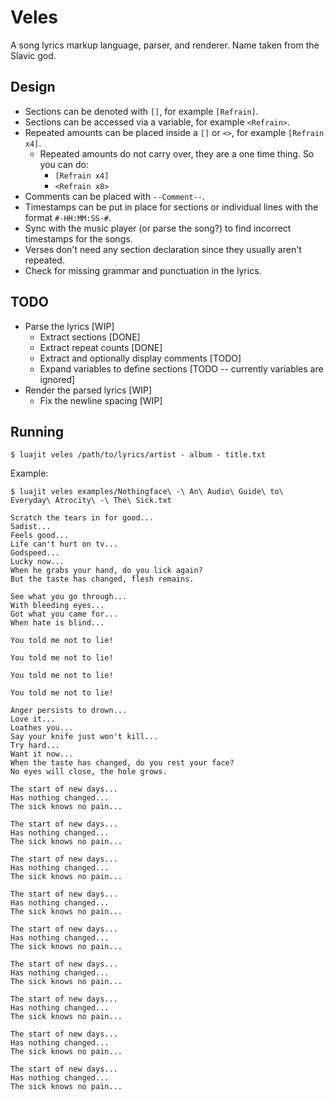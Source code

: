 # Veles
A song lyrics markup language, parser, and renderer. Name taken from the Slavic god.

## Design
- Sections can be denoted with `[]`, for example `[Refrain]`.
- Sections can be accessed via a variable, for example `<Refrain>`.
- Repeated amounts can be placed inside a `[]` or `<>`, for example `[Refrain x4]`.
  + Repeated amounts do not carry over, they are a one time thing. So you can do:
    * `[Refrain x4]`
    * `<Refrain x8>`
- Comments can be placed with `--Comment--`.
- Timestamps can be put in place for sections or individual lines with the format `#-HH:MM:SS-#`.
- Sync with the music player (or parse the song?) to find incorrect timestamps for the songs.
- Verses don't need any section declaration since they usually aren't repeated.
- Check for missing grammar and punctuation in the lyrics.

## TODO
- Parse the lyrics [WIP]
  + Extract sections [DONE]
  + Extract repeat counts [DONE]
  + Extract and optionally display comments [TODO]
  + Expand variables to define sections [TODO -- currently variables are ignored]
- Render the parsed lyrics [WIP]
  + Fix the newline spacing [WIP]

## Running
`$ luajit veles /path/to/lyrics/artist - album - title.txt`

Example:
```
$ luajit veles examples/Nothingface\ -\ An\ Audio\ Guide\ to\ Everyday\ Atrocity\ -\ The\ Sick.txt

Scratch the tears in for good...
Sadist...
Feels good...
Life can't hurt on tv...
Godspeed...
Lucky now...
When he grabs your hand, do you lick again?
But the taste has changed, flesh remains.

See what you go through...
With bleeding eyes...
Got what you came for...
When hate is blind...

You told me not to lie!

You told me not to lie!

You told me not to lie!

You told me not to lie!

Anger persists to drown...
Love it...
Loathes you...
Say your knife just won't kill...
Try hard...
Want it now...
When the taste has changed, do you rest your face?
No eyes will close, the hole grows.

The start of new days...
Has nothing changed...
The sick knows no pain...

The start of new days...
Has nothing changed...
The sick knows no pain...

The start of new days...
Has nothing changed...
The sick knows no pain...

The start of new days...
Has nothing changed...
The sick knows no pain...

The start of new days...
Has nothing changed...
The sick knows no pain...

The start of new days...
Has nothing changed...
The sick knows no pain...

The start of new days...
Has nothing changed...
The sick knows no pain...

The start of new days...
Has nothing changed...
The sick knows no pain...

The start of new days...
Has nothing changed...
The sick knows no pain...
```
